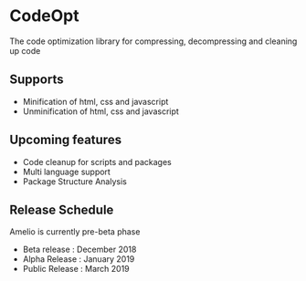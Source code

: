 # CodeOpt
The code optimization library for compressing, decompressing and cleaning up code

## Supports
- Minification of html, css and javascript
- Unminification of html, css and javascript

## Upcoming features
- Code cleanup for scripts and packages 
- Multi language support
- Package Structure Analysis

## Release Schedule
Amelio is currently pre-beta phase
- Beta release : December 2018
- Alpha Release : January 2019
- Public Release : March 2019
